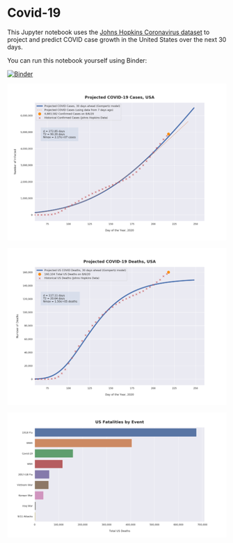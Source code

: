 # Covid-19

This Jupyter notebook uses the [Johns Hopkins Coronavirus dataset](https://github.com/CSSEGISandData/COVID-19/blob/master/README.md) to project and predict COVID case growth in the United States over the next 30 days.

You can run this notebook yourself using Binder:

[![Binder](https://mybinder.org/badge_logo.svg)](https://mybinder.org/v2/gh/bws428/covid-19/master?filepath=covid-projections.nbconvert.ipynb)

![Projected Cases plot](https://raw.githubusercontent.com/bws428/covid-19/master/charts/covid-8.6.20.png)

![Projected Deaths plot](https://raw.githubusercontent.com/bws428/covid-19/master/charts/covid-deaths-8.6.20.png)

![Casualties plot](https://raw.githubusercontent.com/bws428/covid-19/master/charts/casualties.png)

